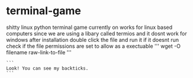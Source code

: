 # terminal-game
shitty linux python terminal game
currently on works for linux based computers since we are using a libary called termios and it dosnt work for windows
after installation double click the file and run it
if it doesnt run check if the file permissions are set to allow as a exectuable
''' 
wget -O filename raw-link-to-file
'''
````
```
Look! You can see my backticks.
```
````
